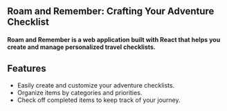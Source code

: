 ## Roam and Remember: Crafting Your Adventure Checklist

#### Roam and Remember is a web application built with React that helps you create and manage personalized travel checklists.


## Features
- Easily create and customize your adventure checklists.
- Organize items by categories and priorities.
- Check off completed items to keep track of your journey.
